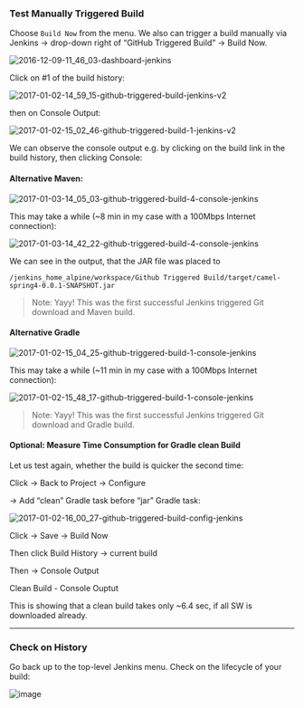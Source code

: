 ### Test Manually Triggered Build

Choose `Build Now` from the menu. We also can trigger a build manually via Jenkins -> drop-down right of “GitHub Triggered Build” -> Build Now.

![2016-12-09-11_46_03-dashboard-jenkins](https://user-images.githubusercontent.com/558905/37997255-612f5cb4-31e8-11e8-9b68-33a69cef4ee2.png)

Click on #1 of the build history:

![2017-01-02-14_59_15-github-triggered-build-jenkins-v2](https://user-images.githubusercontent.com/558905/37997312-7e763054-31e8-11e8-8c91-8badaba0e606.png)

then on Console Output:

![2017-01-02-15_02_46-github-triggered-build-1-jenkins-v2](https://user-images.githubusercontent.com/558905/37997313-7e84dc76-31e8-11e8-9663-fbded1ae4aa4.png)

 
We can observe the console output e.g. by clicking on the build link in the build history, then clicking Console:

#### Alternative Maven:

![2017-01-03-14_05_03-github-triggered-build-4-console-jenkins](https://user-images.githubusercontent.com/558905/37997324-7f03fca4-31e8-11e8-9708-7229e7f6a322.png)

This may take a while (~8 min in my case with a 100Mbps Internet connection):

![2017-01-03-14_42_22-github-triggered-build-4-console-jenkins](https://user-images.githubusercontent.com/558905/37997325-7f110e9e-31e8-11e8-96b5-a2dab68f1e2b.png)

We can see in the output, that the JAR file was placed to

```/jenkins_home_alpine/workspace/Github Triggered Build/target/camel-spring4-0.0.1-SNAPSHOT.jar```

>Note: Yayy! This was the first successful Jenkins triggered Git download and Maven build.

#### Alternative Gradle

![2017-01-02-15_04_25-github-triggered-build-1-console-jenkins](https://user-images.githubusercontent.com/558905/37997314-7e955236-31e8-11e8-8f25-6bb3c793d86d.png)

This may take a while (~11 min in my case with a 100Mbps Internet connection):

![2017-01-02-15_48_17-github-triggered-build-1-console-jenkins](https://user-images.githubusercontent.com/558905/37997315-7ea48620-31e8-11e8-95e5-b0b7204e78c4.png)

>Note: Yayy! This was the first successful Jenkins triggered Git download and Gradle build.


#### Optional: Measure Time Consumption for Gradle clean Build

Let us test again, whether the build is quicker the second time:

Click -> Back to Project -> Configure

-> Add “clean” Gradle task before “jar” Gradle task:

![2017-01-02-16_00_27-github-triggered-build-config-jenkins](https://user-images.githubusercontent.com/558905/37997316-7eb44cd6-31e8-11e8-9894-9e52074144f8.png)

Click -> Save -> Build Now

Then click Build History -> current build

Then -> Console Output

Clean Build - Console Ouptut

This is showing that a clean build takes only ~6.4 sec, if all SW is downloaded already.

----

### Check on History

Go back up to the top-level Jenkins menu. Check on the lifecycle of your build:

![image](https://user-images.githubusercontent.com/558905/38007181-2025b5aa-3216-11e8-8bba-f9e84e7ab690.png)

